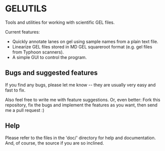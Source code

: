 
# GELUTILS #

Tools and utilities for working with scientific GEL files.

Current features:
* Quickly annotate lanes on gel using sample names from a plain text file.
* Linearize GEL files stored in MD GEL squareroot format (e.g. gel files from Typhoon scanners).
* A simple GUI to control the program.


## Bugs and suggested features ##

If you find any bugs, please let me know -- they are usually
very easy and fast to fix.

Also feel free to write me with feature suggestions.
Or, even better: Fork this repository, fix the bugs and
implement the features as you want, then send me a pull request :)


## Help ##

Please refer to the files in the 'doc/' directory for help and documentation.
And, of course, the source if you are so inclined.
